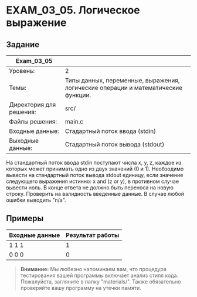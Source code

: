 # EXAM_03_05. Логическое выражение

## Задание
| Exam_03_05 | |
| ------ | ------- |
| Уровень: | 2 |
| Темы: | Типы данных, переменные, выражения, логические операции и математические функции. |
| Директория для решения: | src/ |
| Файлы решения: | main.c |
| Входные данные: | Стадартный поток ввода (stdin) |
| Выходные данные: | Стадартный поток вывода (stdout) |

На стандартный поток ввода stdin поступают числа x, y, z, каждое из которых может принимать одно из двух значений (0 и 1). Необзодимо вывести на стандартный поток вывода stdout единицу, если значение следующего выражения истинно: x and (z or y), в противном случае вывести ноль. В конце ответа не должно быть переноса на новую строку. Проверить на валидность введенные данные. В случае любой ошибки выводить "n/a".

## Примеры

| Входные данные | Результат работы |
| ------ | ------ |
| 1 1 1 | 1 |
| 0 0 0 | 0 |

> **Внимание:** Мы любезно напоминаем вам, что процедура тестирования вашей программы включает анализ стиля кода. Пожалуйста, загляните в папку "materials/". Также обязательно проверяйте вашу программу на утечки памяти.